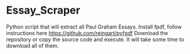 # Essay_Scraper

Python script that will extract all Paul Graham Essays.
Install fpdf, follow instructions here https://github.com/reingart/pyfpdf 
Download the repository or copy the source code and execute.
It will take some time to download all of them.

